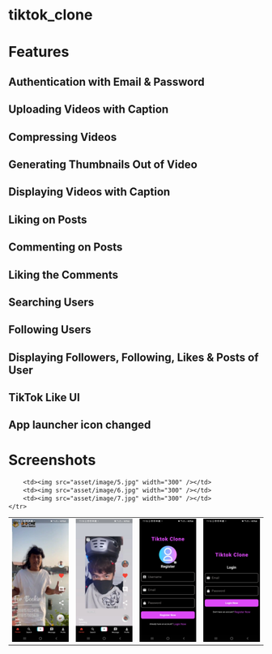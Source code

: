 # tiktok_clone

# Features

## Authentication with Email & Password
## Uploading Videos with Caption
## Compressing Videos
## Generating Thumbnails Out of Video
## Displaying Videos with Caption
## Liking on Posts
## Commenting on Posts
## Liking the Comments
## Searching Users
## Following Users
## Displaying Followers, Following, Likes & Posts of User
## TikTok Like UI
## App launcher icon changed

# Screenshots
<table>
    <tr>
        <td><img src="asset/image/1.jpg" width="300" /></td>
        <td><img src="asset/image/2.jpg" width="300" /></td>
        <td><img src="asset/image/3.jpg" width="300" /></td>
        <td><img src="asset/image/4.jpg" width="300" /></td>
    </tr>
    <tr>
        
        <td><img src="asset/image/5.jpg" width="300" /></td>
        <td><img src="asset/image/6.jpg" width="300" /></td>
        <td><img src="asset/image/7.jpg" width="300" /></td>
    </tr>
</table>
